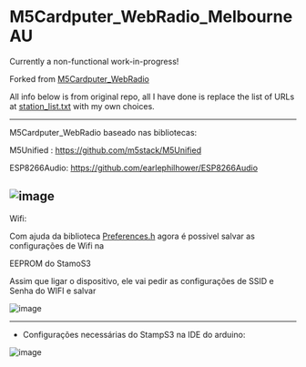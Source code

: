 
# M5Cardputer_WebRadio_MelbourneAU

Currently a non-functional work-in-progress!

Forked from [M5Cardputer_WebRadio](https://github.com/cyberwisk/M5Cardputer_WebRadio/tree/main)

All info below is from original repo, all I have done is replace the list of URLs at [station_list.txt](https://github.com/dhcav/M5Cardputer_WebRadio_MelbourneAU/blob/main/M5Cardputer_WebRadio/station_list.txt) with my own choices. 

- - - - - 

M5Cardputer_WebRadio baseado nas bibliotecas: 

M5Unified : https://github.com/m5stack/M5Unified 

ESP8266Audio: https://github.com/earlephilhower/ESP8266Audio


![image](https://github.com/cyberwisk/M5Cardputer_WebRadio/assets/3136312/9bd48f53-334c-43c1-8226-1ece040430c5)
----
Wifi:

Com ajuda da biblioteca [Preferences.h](https://github.com/espressif/arduino-esp32/tree/master/libraries/Preferences) agora é possivel salvar as configurações de Wifi na 

EEPROM do StamoS3

Assim que ligar o dispositivo, ele vai pedir as configurações de SSID e Senha do WIFI e salvar 

![image](https://github.com/cyberwisk/M5Cardputer_WebRadio/assets/3136312/531dfc77-a9b6-4a27-82ec-f0d6eeed2621)

---------------
* Configurações necessárias do StampS3 na IDE do arduino:
  
![image](https://github.com/cyberwisk/M5Cardputer_WebRadio/assets/3136312/2375b33f-d776-4845-a629-5c7429b8813e)

